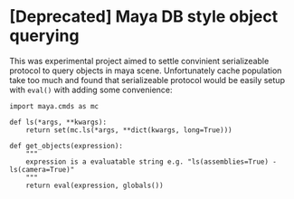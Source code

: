# [Deprecated] Maya DB style object querying

This was experimental project aimed to settle convinient serializeable protocol 
to query objects in maya scene. Unfortunately cache population take too much 
and found that serializeable protocol would be easily setup with `eval()` with 
adding some convenience:

```
import maya.cmds as mc

def ls(*args, **kwargs):
    return set(mc.ls(*args, **dict(kwargs, long=True)))
   
def get_objects(expression):
    """
    expression is a evaluatable string e.g. "ls(assemblies=True) - ls(camera=True)"
    """
    return eval(expression, globals())
```
